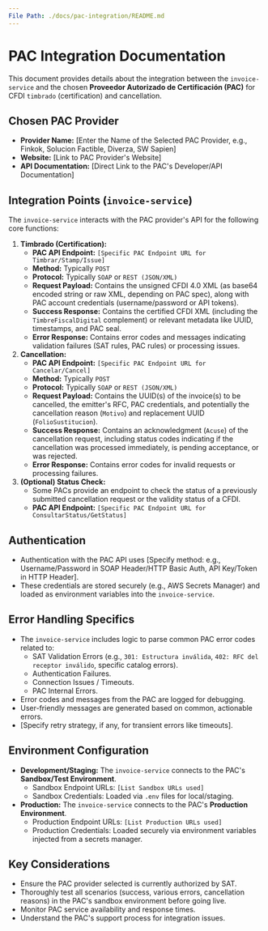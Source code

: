 ```yaml
---
File Path: ./docs/pac-integration/README.md
---
```

# PAC Integration Documentation

This document provides details about the integration between the `invoice-service` and the chosen **Proveedor Autorizado de Certificación (PAC)** for CFDI `timbrado` (certification) and cancellation.

## Chosen PAC Provider

*   **Provider Name:** [Enter the Name of the Selected PAC Provider, e.g., Finkok, Solucion Factible, Diverza, SW Sapien]
*   **Website:** [Link to PAC Provider's Website]
*   **API Documentation:** [Direct Link to the PAC's Developer/API Documentation]

## Integration Points (`invoice-service`)

The `invoice-service` interacts with the PAC provider's API for the following core functions:

1.  **Timbrado (Certification):**
    *   **PAC API Endpoint:** `[Specific PAC Endpoint URL for Timbrar/Stamp/Issue]`
    *   **Method:** Typically `POST`
    *   **Protocol:** Typically `SOAP` or `REST (JSON/XML)`
    *   **Request Payload:** Contains the unsigned CFDI 4.0 XML (as base64 encoded string or raw XML, depending on PAC spec), along with PAC account credentials (username/password or API tokens).
    *   **Success Response:** Contains the certified CFDI XML (including the `TimbreFiscalDigital` complement) or relevant metadata like UUID, timestamps, and PAC seal.
    *   **Error Response:** Contains error codes and messages indicating validation failures (SAT rules, PAC rules) or processing issues.
2.  **Cancellation:**
    *   **PAC API Endpoint:** `[Specific PAC Endpoint URL for Cancelar/Cancel]`
    *   **Method:** Typically `POST`
    *   **Protocol:** Typically `SOAP` or `REST (JSON/XML)`
    *   **Request Payload:** Contains the UUID(s) of the invoice(s) to be cancelled, the emitter's RFC, PAC credentials, and potentially the cancellation reason (`Motivo`) and replacement UUID (`FolioSustitucion`).
    *   **Success Response:** Contains an acknowledgment (`Acuse`) of the cancellation request, including status codes indicating if the cancellation was processed immediately, is pending acceptance, or was rejected.
    *   **Error Response:** Contains error codes for invalid requests or processing failures.
3.  **(Optional) Status Check:**
    *   Some PACs provide an endpoint to check the status of a previously submitted cancellation request or the validity status of a CFDI.
    *   **PAC API Endpoint:** `[Specific PAC Endpoint URL for ConsultarStatus/GetStatus]`

## Authentication

*   Authentication with the PAC API uses [Specify method: e.g., Username/Password in SOAP Header/HTTP Basic Auth, API Key/Token in HTTP Header].
*   These credentials are stored securely (e.g., AWS Secrets Manager) and loaded as environment variables into the `invoice-service`.

## Error Handling Specifics

*   The `invoice-service` includes logic to parse common PAC error codes related to:
    *   SAT Validation Errors (e.g., `301: Estructura inválida`, `402: RFC del receptor inválido`, specific catalog errors).
    *   Authentication Failures.
    *   Connection Issues / Timeouts.
    *   PAC Internal Errors.
*   Error codes and messages from the PAC are logged for debugging.
*   User-friendly messages are generated based on common, actionable errors.
*   [Specify retry strategy, if any, for transient errors like timeouts].

## Environment Configuration

*   **Development/Staging:** The `invoice-service` connects to the PAC's **Sandbox/Test Environment**.
    *   Sandbox Endpoint URLs: `[List Sandbox URLs used]`
    *   Sandbox Credentials: Loaded via `.env` files for local/staging.
*   **Production:** The `invoice-service` connects to the PAC's **Production Environment**.
    *   Production Endpoint URLs: `[List Production URLs used]`
    *   Production Credentials: Loaded securely via environment variables injected from a secrets manager.

## Key Considerations

*   Ensure the PAC provider selected is currently authorized by SAT.
*   Thoroughly test all scenarios (success, various errors, cancellation reasons) in the PAC's sandbox environment before going live.
*   Monitor PAC service availability and response times.
*   Understand the PAC's support process for integration issues.